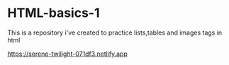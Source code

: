 # HTML-basics-1
This is a repository i've created to practice lists,tables and images tags in html

https://serene-twilight-071df3.netlify.app

